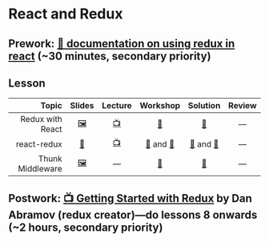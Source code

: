 # React and Redux

## Prework: [📖 documentation on using redux in react](https://redux.js.org/basics/usagewithreact) (~30 minutes, secondary priority)

## Lesson

Topic | Slides | Lecture | Workshop | Solution | Review
-----:|:------:|:-------:|:--------:|:--------:|:-----:
Redux with React | [🖼️][rcrdx-1a] | [📺][rcrdx-1b] | [🔬][rcrdx-1c] | [👾][rcrdx-1d] | —
react-redux | [📖][rcrdx-2a] | [📺][rcrdx-2b] | [🔬][rcrdx-2c-1] and [🤝][rcrdx-2c-2] | [👾][rcrdx-2d-1] and [👾][rcrdx-2d-2] | —
Thunk Middleware | [🖼️][rcrdx-3a] | — | [🔬][rcrdx-3c] | [👾][rcrdx-3d] | —

[rcrdx-1a]: 1-redux-with-react/Redux%20with%20React.pdf
[rcrdx-1b]: https://youtu.be/3plBC2QcmUA
[rcrdx-1c]: https://learn.fullstackacademy.com/workshop/5ab17d59434a3e000492ac65/landing
[rcrdx-1d]: 1-redux-with-react/Lab.ReactAndRedux
[rcrdx-2a]: 2-react-redux/lecture-notes.md
[rcrdx-2b]: https://youtu.be/flP5w04VduU
[rcrdx-2c-1]: https://learn.fullstackacademy.com/workshop/5ab51fb58b62ab0004347043/landing
[rcrdx-2c-2]: https://learn.fullstackacademy.com/workshop/5a7a11b64df85500040c20ff/landing
[rcrdx-2d-1]: 2-react-redux/Lab.Connect
[rcrdx-2d-2]: 2-react-redux/PairExercise.ReduxGroceries
[rcrdx-3a]: 3-thunk-middleware/Thunk%20Middleware.pdf
[rcrdx-3c]: https://learn.fullstackacademy.com/workshop/5ab17c6313abf90004cc71f7/landing
[rcrdx-3d]: 3-thunk-middleware/Lab.Thunk

## Postwork: [📺 Getting Started with Redux](https://egghead.io/lessons/react-redux-the-single-immutable-state-tree) by Dan Abramov (redux creator)—do lessons 8 onwards (~2 hours, secondary priority)
